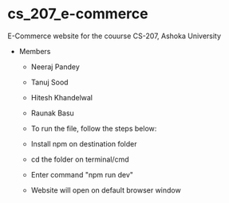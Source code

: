 # cs_207_e-commerce
E-Commerce website for the couurse CS-207, Ashoka University

* Members
  * Neeraj Pandey
  * Tanuj Sood
  * Hitesh Khandelwal
  * Raunak Basu
  
  * To run the file, follow the steps below:
   * Install npm on destination folder
   * cd the folder on terminal/cmd
   * Enter command "npm run dev"
   * Website will open on default browser window
  
